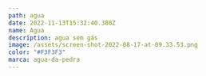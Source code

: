 ```yaml
---
path: agua
date: 2022-11-13T15:32:40.380Z
name: Agua
description: agua sem gás
image: /assets/screen-shot-2022-08-17-at-09.33.53.png
color: "#F3F3F3"
marca: agua-da-pedra
---
```


